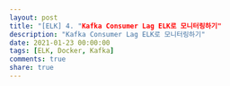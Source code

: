 ```yaml
---
layout: post
title: "[ELK] 4. "Kafka Consumer Lag ELK로 모니터링하기"
description: "Kafka Consumer Lag ELK로 모니터링하기"
date: 2021-01-23 00:00:00
tags: [ELK, Docker, Kafka]
comments: true
share: true
---
```


